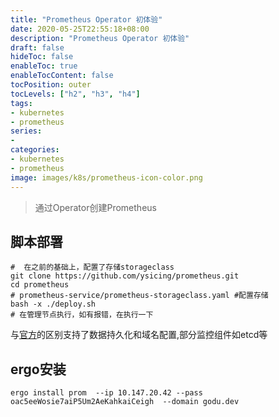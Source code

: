 ```yaml
---
title: "Prometheus Operator 初体验"
date: 2020-05-25T22:55:18+08:00
description: "Prometheus Operator 初体验"
draft: false
hideToc: false
enableToc: true
enableTocContent: false
tocPosition: outer
tocLevels: ["h2", "h3", "h4"]
tags: 
- kubernetes
- prometheus
series:
-
categories: 
- kubernetes
- prometheus
image: images/k8s/prometheus-icon-color.png
---
```


> 通过Operator创建Prometheus

## 脚本部署

```
#  在之前的基础上，配置了存储storageclass
git clone https://github.com/ysicing/prometheus.git
cd prometheus
# prometheus-service/prometheus-storageclass.yaml #配置存储
bash -x ./deploy.sh
# 在管理节点执行，如有报错，在执行一下
```

与[官方](https://github.com/coreos/kube-prometheus/tree/master/manifests)的区别支持了数据持久化和域名配置,部分监控组件如etcd等

## ergo安装

```
ergo install prom  --ip 10.147.20.42 --pass oac5eeWosie7aiP5Um2AeKahkaiCeigh  --domain godu.dev
```